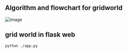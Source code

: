## Algorithm and flowchart for gridworld
![image](https://github.com/CTHMIT/Q-Learning/assets/107465888/523dd135-8454-445c-bcb2-d68e047073d1)
## grid world in flask web
```shell
python ./app.py
```
